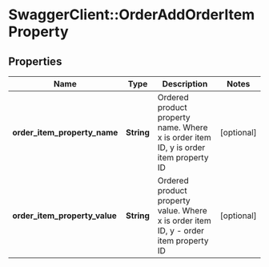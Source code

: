 # SwaggerClient::OrderAddOrderItemProperty

## Properties
Name | Type | Description | Notes
------------ | ------------- | ------------- | -------------
**order_item_property_name** | **String** | Ordered product property name. Where x is order item ID, y is order item property ID | [optional] 
**order_item_property_value** | **String** | Ordered product property value. Where x is order item ID, y - order item property ID | [optional] 


